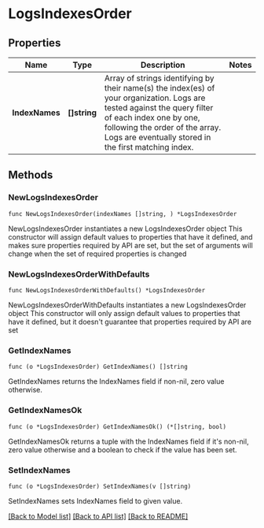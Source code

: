 # LogsIndexesOrder

## Properties

Name | Type | Description | Notes
---- | ---- | ----------- | ------
**IndexNames** | **[]string** | Array of strings identifying by their name(s) the index(es) of your organization. Logs are tested against the query filter of each index one by one, following the order of the array. Logs are eventually stored in the first matching index. | 

## Methods

### NewLogsIndexesOrder

`func NewLogsIndexesOrder(indexNames []string, ) *LogsIndexesOrder`

NewLogsIndexesOrder instantiates a new LogsIndexesOrder object
This constructor will assign default values to properties that have it defined,
and makes sure properties required by API are set, but the set of arguments
will change when the set of required properties is changed

### NewLogsIndexesOrderWithDefaults

`func NewLogsIndexesOrderWithDefaults() *LogsIndexesOrder`

NewLogsIndexesOrderWithDefaults instantiates a new LogsIndexesOrder object
This constructor will only assign default values to properties that have it defined,
but it doesn't guarantee that properties required by API are set

### GetIndexNames

`func (o *LogsIndexesOrder) GetIndexNames() []string`

GetIndexNames returns the IndexNames field if non-nil, zero value otherwise.

### GetIndexNamesOk

`func (o *LogsIndexesOrder) GetIndexNamesOk() (*[]string, bool)`

GetIndexNamesOk returns a tuple with the IndexNames field if it's non-nil, zero value otherwise
and a boolean to check if the value has been set.

### SetIndexNames

`func (o *LogsIndexesOrder) SetIndexNames(v []string)`

SetIndexNames sets IndexNames field to given value.



[[Back to Model list]](../README.md#documentation-for-models) [[Back to API list]](../README.md#documentation-for-api-endpoints) [[Back to README]](../README.md)



